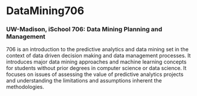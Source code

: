 # DataMining706
<h3>UW-Madison, iSchool 706: Data Mining Planning and Management</h3>
706 is an introduction to the predictive analytics and data mining set in the context of data driven decision making and data management processes. It introduces major data mining approaches and machine learning concepts for students without prior degrees in computer science or data science.  It focuses on issues of assessing the value of predictive analytics projects and understanding the limitations and assumptions inherent the methodologies.
